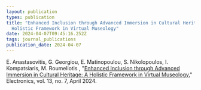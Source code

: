 ```yaml
---
layout: publication
types: publication
title: "Enhanced Inclusion through Advanced Immersion in Cultural Heritage: A
  Holistic Framework in Virtual Museology"
date: 2024-04-07T09:45:16.252Z
tags: journal_publications
publication_date: 2024-04-07
---
```

E. Anastasovitis, G. Georgiou, E. Matinopoulou, S. Nikolopoulos, I. Kompatsiaris, M. Roumeliotis , "[Enhanced Inclusion through Advanced Immersion in Cultural Heritage: A Holistic Framework in Virtual Museology](https://www.mdpi.com/2079-9292/13/7/1396)," Electronics, vol. 13, no. 7, April 2024.